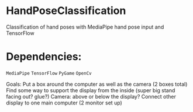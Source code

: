 # HandPoseClassification
Classification of hand poses with MediaPipe hand pose input and TensorFlow

# Dependencies:
`MediaPipe`
`TensorFlow`
`PyGame`
`OpenCv`

Goals:
Put a box around the computer as well as the camera (2 boxes total) 
Find some way to support the display from the inside
  (super big stand facing out? glue?)
Camera: above or below the display?
Connect other display to one main computer (2 monitor set up)
